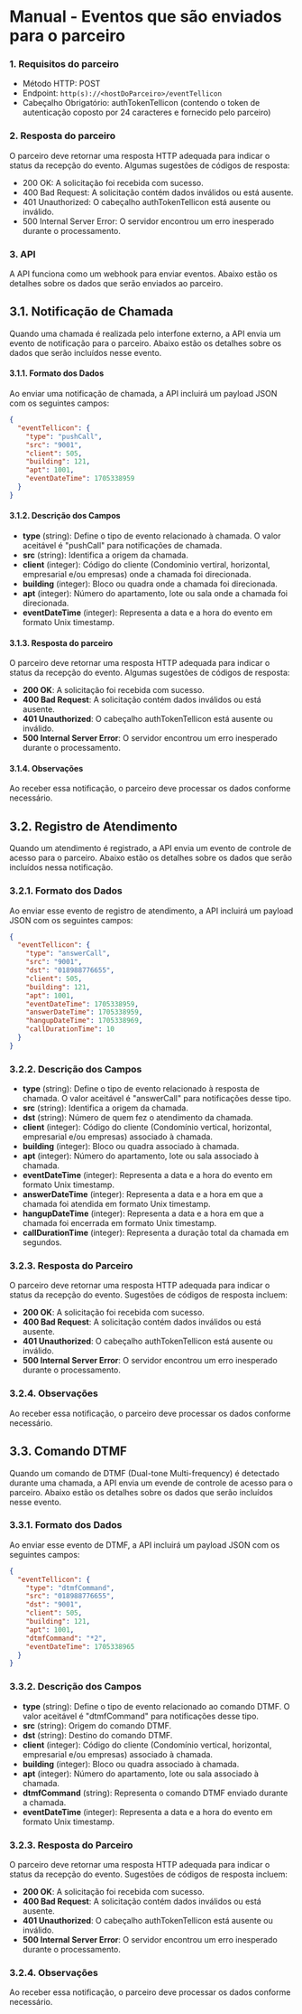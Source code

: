 # Manual - Eventos que são enviados para o parceiro

### 1. Requisitos do parceiro
- Método HTTP: POST
- Endpoint: `http(s)://<hostDoParceiro>/eventTellicon`
- Cabeçalho Obrigatório: authTokenTellicon (contendo o token de autenticação coposto por 24 caracteres e fornecido pelo parceiro)

### 2. Resposta do parceiro
  O parceiro deve retornar uma resposta HTTP adequada para indicar o status da recepção do evento. Algumas sugestões de códigos de resposta:
- 200 OK: A solicitação foi recebida com sucesso.
- 400 Bad Request: A solicitação contém dados inválidos ou está ausente.
- 401 Unauthorized: O cabeçalho authTokenTellicon está ausente ou inválido.
- 500 Internal Server Error: O servidor encontrou um erro inesperado durante o processamento.

### 3. API
A API funciona como um webhook para enviar eventos. Abaixo estão os detalhes sobre os dados que serão enviados ao parceiro.

## 3.1. Notificação de Chamada
Quando uma chamada é realizada pelo interfone externo, a API envia um evento de notificação para o parceiro. Abaixo estão os detalhes sobre os dados que serão incluídos nesse evento.

#### 3.1.1. Formato dos Dados
Ao enviar uma notificação de chamada, a API incluirá um payload JSON com os seguintes campos:

```json
{
  "eventTellicon": {
    "type": "pushCall",
    "src": "9001",
    "client": 505,
    "building": 121,
    "apt": 1001,
    "eventDateTime": 1705338959
  }
}
```

#### 3.1.2. Descrição dos Campos
- **type** (string): Define o tipo de evento relacionado à chamada. O valor aceitável é "pushCall" para notificações de chamada.
- **src** (string): Identifica a origem da chamada.
- **client** (integer): Código do cliente (Condominio vertiral, horizontal, empresarial e/ou empresas) onde a chamada foi direcionada.
- **building** (integer): Bloco ou quadra onde a chamada foi direcionada.
- **apt** (integer): Número do apartamento, lote ou sala onde a chamada foi direcionada.
- **eventDateTime** (integer): Representa a data e a hora do evento em formato Unix timestamp.

#### 3.1.3. Resposta do parceiro
O parceiro deve retornar uma resposta HTTP adequada para indicar o status da recepção do evento. Algumas sugestões de códigos de resposta:

- **200 OK**: A solicitação foi recebida com sucesso.
- **400 Bad Request**: A solicitação contém dados inválidos ou está ausente.
- **401 Unauthorized**: O cabeçalho authTokenTellicon está ausente ou inválido.
- **500 Internal Server Error**: O servidor encontrou um erro inesperado durante o processamento.

#### 3.1.4. Observações
Ao receber essa notificação, o parceiro deve processar os dados conforme necessário.

## 3.2. Registro de Atendimento

Quando um atendimento é registrado, a API envia um evento de controle de acesso para o parceiro. Abaixo estão os detalhes sobre os dados que serão incluídos nessa notificação.

### 3.2.1. Formato dos Dados

Ao enviar esse evento de registro de atendimento, a API incluirá um payload JSON com os seguintes campos:

```json
{
  "eventTellicon": {
    "type": "answerCall",
    "src": "9001",
    "dst": "018988776655",
    "client": 505,
    "building": 121,
    "apt": 1001,
    "eventDateTime": 1705338959,
    "answerDateTime": 1705338959,
    "hangupDateTime": 1705338969,
    "callDurationTime": 10
  }
}
```

### 3.2.2. Descrição dos Campos
- **type** (string): Define o tipo de evento relacionado à resposta de chamada. O valor aceitável é "answerCall" para notificações desse tipo.
- **src** (string): Identifica a origem da chamada.
- **dst** (string): Número de quem fez o atendimento da chamada.
- **client** (integer): Código do cliente (Condomínio vertical, horizontal, empresarial e/ou empresas) associado à chamada.
- **building** (integer): Bloco ou quadra associado à chamada.
- **apt** (integer): Número do apartamento, lote ou sala associado à chamada.
- **eventDateTime** (integer): Representa a data e a hora do evento em formato Unix timestamp.
- **answerDateTime** (integer): Representa a data e a hora em que a chamada foi atendida em formato Unix timestamp.
- **hangupDateTime** (integer): Representa a data e a hora em que a chamada foi encerrada em formato Unix timestamp.
- **callDurationTime** (integer): Representa a duração total da chamada em segundos.

### 3.2.3. Resposta do Parceiro
O parceiro deve retornar uma resposta HTTP adequada para indicar o status da recepção do evento. Sugestões de códigos de resposta incluem:

- **200 OK**: A solicitação foi recebida com sucesso.
- **400 Bad Request**: A solicitação contém dados inválidos ou está ausente.
- **401 Unauthorized**: O cabeçalho authTokenTellicon está ausente ou inválido.
- **500 Internal Server Error**: O servidor encontrou um erro inesperado durante o processamento.

### 3.2.4. Observações
Ao receber essa notificação, o parceiro deve processar os dados conforme necessário.

## 3.3. Comando DTMF

Quando um comando de DTMF (Dual-tone Multi-frequency) é detectado durante uma chamada, a API envia um evende de controle de acesso para o parceiro. Abaixo estão os detalhes sobre os dados que serão incluídos nesse evento.

### 3.3.1. Formato dos Dados

Ao enviar esse evento de DTMF, a API incluirá um payload JSON com os seguintes campos:

```json
{
  "eventTellicon": {
    "type": "dtmfCommand",
    "src": "018988776655",
    "dst": "9001",
    "client": 505,
    "building": 121,
    "apt": 1001,
    "dtmfCommand": "*2",
    "eventDateTime": 1705338965
  }
}
```
### 3.3.2. Descrição dos Campos
- **type** (string): Define o tipo de evento relacionado ao comando DTMF. O valor aceitável é "dtmfCommand" para notificações desse tipo.
- **src** (string): Origem do comando DTMF.
- **dst** (string): Destino do comando DTMF.
- **client** (integer): Código do cliente (Condomínio vertical, horizontal, empresarial e/ou empresas) associado à chamada.
- **building** (integer): Bloco ou quadra associado à chamada.
- **apt** (integer): Número do apartamento, lote ou sala associado à chamada.
- **dtmfCommand** (string): Representa o comando DTMF enviado durante a chamada.
- **eventDateTime** (integer): Representa a data e a hora do evento em formato Unix timestamp.

### 3.2.3. Resposta do Parceiro
O parceiro deve retornar uma resposta HTTP adequada para indicar o status da recepção do evento. Sugestões de códigos de resposta incluem:

- **200 OK**: A solicitação foi recebida com sucesso.
- **400 Bad Request**: A solicitação contém dados inválidos ou está ausente.
- **401 Unauthorized**: O cabeçalho authTokenTellicon está ausente ou inválido.
- **500 Internal Server Error**: O servidor encontrou um erro inesperado durante o processamento.

### 3.2.4. Observações
Ao receber essa notificação, o parceiro deve processar os dados conforme necessário.

